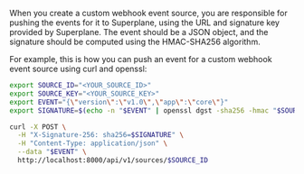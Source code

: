 When you create a custom webhook event source, you are responsible for pushing the events for it to Superplane, using the URL and signature key provided by Superplane. The event should be a JSON object, and the signature should be computed using the HMAC-SHA256 algorithm.

For example, this is how you can push an event for a custom webhook event source using curl and openssl:

```bash
export SOURCE_ID="<YOUR_SOURCE_ID>"
export SOURCE_KEY="<YOUR_SOURCE_KEY>"
export EVENT="{\"version\":\"v1.0\",\"app\":\"core\"}"
export SIGNATURE=$(echo -n "$EVENT" | openssl dgst -sha256 -hmac "$SOURCE_KEY" | awk '{print $2}')

curl -X POST \
  -H "X-Signature-256: sha256=$SIGNATURE" \
  -H "Content-Type: application/json" \
  --data "$EVENT" \
  http://localhost:8000/api/v1/sources/$SOURCE_ID
```
